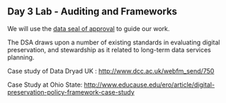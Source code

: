 ## Day 3 Lab - Auditing and Frameworks

We will use the [data seal of approval](http://www.datasealofapproval.org/en/information/about) to guide our work. 

The DSA draws upon a number of existing standards in evaluating digital preservation, and stewardship as it related to long-term data services planning. 




Case study of Data Dryad UK : http://www.dcc.ac.uk/webfm_send/750

Case Study at Ohio State: http://www.educause.edu/ero/article/digital-preservation-policy-framework-case-study
